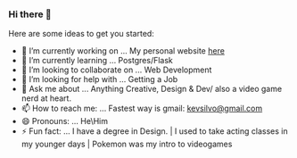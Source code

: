 ### Hi there 👋

Here are some ideas to get you started:

- 🔭 I’m currently working on ... My personal website [here](https://kevinsilvestre.me/)
- 🌱 I’m currently learning ...  Postgres/Flask
- 👯 I’m looking to collaborate on ... Web Development
- 🤔 I’m looking for help with ... Getting a Job
- 💬 Ask me about ...  Anything Creative, Design & Dev/ also a video game nerd at heart.
- 📫 How to reach me: ... Fastest way is gmail: kevsilvo@gmail.com 
- 😄 Pronouns: ... He\Him
- ⚡ Fun fact: ... I have a degree in Design. | I used to take acting classes in my younger days | Pokemon was my intro to videogames 

